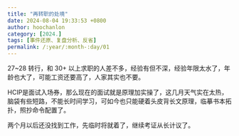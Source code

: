 ```yaml
---
title: "再转职的处境"
date: 2024-08-04 19:33:53 +0800
author: hoochanlon
category: [2024.]
tags: [事件还原、复盘分析、反省]
permalink: /:year/:month-:day/01
---
```


27~28 转行，和 30+ 以上求职的人差不多，经验有但不深，经验年限太水了，年龄也大了，可能工资还要高了，人家其实也不要。 <!-- more -->

HCIP是面试入场券，那么现在的面试就是原理加实操了，这几月天气实在太热，脑袋有些短路，不能长时间学习，可如今也只能硬着头皮背长文原理，临摹书本拓扑，照抄命令配置了。

两个月以后还没找到工作，先临时将就着了，继续考证从长计议了。
